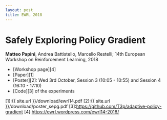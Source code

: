 ```yaml
---
layout: post
title: EWRL 2018
---
```

# Safely Exploring Policy Gradient
**Matteo Papini**, Andrea Battistello, Marcello Restelli; 14th European Workshop on Reinforcement Learning, 2018

* [Workshop page][4]
* [Paper][1]
* [Poster][2]: Wed 3rd October, Session 3 (10:05 - 10:55) and Session 4 (16:10 - 17:10)
* [Code][3] of the experiments


[1]:{{ site.url }}/download/ewrl14.pdf
[2]:{{ site.url }}/download/poster_sepg.pdf
[3]:https://github.com/T3p/adaptive-policy-gradient
[4]:https://ewrl.wordpress.com/ewrl14-2018/

